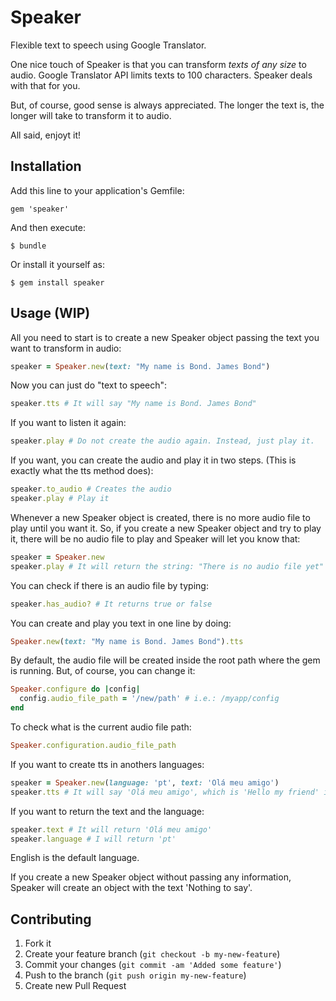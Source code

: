 # Speaker

Flexible text to speech using Google Translator.

One nice touch of Speaker is that you can transform *texts of any size* to audio. 
Google Translator API limits texts to 100 characters. Speaker deals with that for you.

But, of course, good sense is always appreciated. The longer the text is, the longer will take to transform it to audio.

All said, enjoyt it!

## Installation

Add this line to your application's Gemfile:

    gem 'speaker'

And then execute:

    $ bundle

Or install it yourself as:

    $ gem install speaker

## Usage (WIP)

All you need to start is to create a new Speaker object passing the text you want to transform in audio:

```ruby
speaker = Speaker.new(text: "My name is Bond. James Bond")
```

Now you can just do "text to speech":

```ruby
speaker.tts # It will say "My name is Bond. James Bond"
```

If you want to listen it again:

```ruby
speaker.play # Do not create the audio again. Instead, just play it.
```

If you want, you can create the audio and play it in two steps. (This is exactly what the tts method does):

```ruby
speaker.to_audio # Creates the audio
speaker.play # Play it
```

Whenever a new Speaker object is created, there is no more audio file to play until you want it. So, if you create a new Speaker object and try to play it, there will be no audio file to play and Speaker will let you know that:

```ruby
speaker = Speaker.new
speaker.play # It will return the string: "There is no audio file yet"
```

You can check if there is an audio file by typing:

```ruby
speaker.has_audio? # It returns true or false
```

You can create and play you text in one line by doing:

```ruby
Speaker.new(text: "My name is Bond. James Bond").tts
```

By default, the audio file will be created inside the root path where the gem is running. But, of course, you can change it:

```ruby
Speaker.configure do |config|
  config.audio_file_path = '/new/path' # i.e.: /myapp/config
end
```

To check what is the current audio file path:

```ruby
Speaker.configuration.audio_file_path
```

If you want to create tts in anothers languages:

```ruby
speaker = Speaker.new(language: 'pt', text: 'Olá meu amigo')
speaker.tts # It will say 'Olá meu amigo', which is 'Hello my friend' in portuguese.
```

If you want to return the text and the language:

```ruby
speaker.text # It will return 'Olá meu amigo'
speaker.language # I will return 'pt'
```

English is the default language.

If you create a new Speaker object without passing any information, Speaker will create an object with the text 'Nothing to say'.

## Contributing

1. Fork it
2. Create your feature branch (`git checkout -b my-new-feature`)
3. Commit your changes (`git commit -am 'Added some feature'`)
4. Push to the branch (`git push origin my-new-feature`)
5. Create new Pull Request
